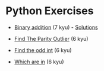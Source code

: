 # Python Exercises

- [Binary addition](https://github.com/krissmed/Codewars/blob/main/python/Binary%20Addition.py) (7 kyu) - [Solutions](https://www.codewars.com/kata/551f37452ff852b7bd000139/solutions/python)

- [Find The Parity Outlier](https://github.com/krissmed/Codewars/blob/main/python/Find%20The%20Parity%20Outlier.py) (6 kyu)

- [Find the odd int](https://github.com/krissmed/Codewars/blob/main/python/Find%20the%20odd%20int.py) (6 kyu)

- [Which are in](https://github.com/krissmed/Codewars/blob/main/python/Which%20are%20in.py) (6 kyu)
